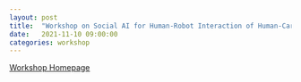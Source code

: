 ```yaml
---
layout: post
title:  "Workshop on Social AI for Human-Robot Interaction of Human-Care Robots @ICSR2021"
date:   2021-11-10 09:00:00
categories: workshop
---
```


[Workshop Homepage](https://socialrobot-kros.github.io/workshop_socialhri_icsr2021/)